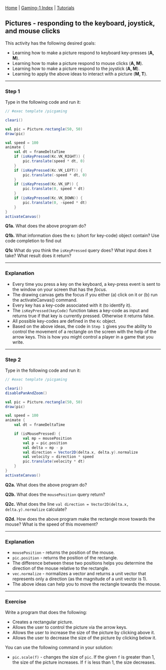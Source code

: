 <div class="nav">
  <a href="../../index.html">Home</a> | <a href="index.html">Gaming-1 Index</a> | <a href="../../tutorials-index.html">Tutorials</a>
</div>

## Pictures - responding to the keyboard, joystick, and mouse clicks

This activity has the following desired goals:
* Learning how to make a picture respond to keyboard key-presses (**A, M**).
* Learning how to make a picture respond to mouse clicks (**A, M**).
* Learning how to make a picture respond to the joystick (**A, M**).
* Learning to apply the above ideas to interact with a picture (**M, T**).

---


### Step 1
Type in the following code and run it:

```scala
// #exec template /picgaming

cleari()

val pic = Picture.rectangle(50, 50)
draw(pic)

val speed = 100
animate {
    val dt = frameDeltaTime
    if (isKeyPressed(Kc.VK_RIGHT)) {
        pic.translate(speed * dt, 0)
    }
    if (isKeyPressed(Kc.VK_LEFT)) {
        pic.translate(-speed * dt, 0)
    }
    if (isKeyPressed(Kc.VK_UP)) {
        pic.translate(0, speed * dt)
    }
    if (isKeyPressed(Kc.VK_DOWN)) {
        pic.translate(0, -speed * dt)
    }
}
activateCanvas()
```

**Q1a.** What does the above program do?

**Q1b.** What information does the `Kc` (short for key-code) object contain? Use code completion to find out

**Q1c** What do you think the `isKeyPressed` query does? What input does it take? What result does it return?

---

### Explanation

* Every time you press a key on the keyboard, a key-press event is sent to the window on your screen that has the *focus*.
* The drawing canvas gets the focus if you either (a) click on it or (b) run the activateCanvas() command.
* Every key has a key-code associated with it (to identify it).
* The `isKeyPressed(keyCode)` function takes a key-code as input and returns true if that key is currently pressed. Otherwise it returns false. 
* All possible key-codes are defined in the `Kc` object.
* Based on the above ideas, the code in `Step 1` gives you the ability to control the movement of a rectangle on the screen with the help of the arrow keys. This is how you might control a player in a game that you write.

---

### Step 2

Type in the following code and run it:

```scala
// #exec template /picgaming

cleari()
disablePanAndZoom()

val pic = Picture.rectangle(50, 50)
draw(pic)

val speed = 100
animate {
    val dt = frameDeltaTime

    if (isMousePressed) {
        val mp = mousePosition
        val p = pic.position
        val delta = mp - p
        val direction = Vector2D(delta.x, delta.y).normalize
        val velocity = direction * speed
        pic.translate(velocity * dt)
    }
}
activateCanvas()
```

**Q2a.** What does the above program do?

**Q2b.** What does the `mousePosition` query return?

**Q2c.** What does the line `val direction = Vector2D(delta.x, delta.y).normalize` calculate?

**Q2d.** How does the above program make the rectangle move towards the mouse? What is the speed of this movement?


---

### Explanation

* `mousePosition` - returns the position of the mouse.
* `pic.position` - returns the position of the rectangle.
* The difference between these two positions helps you determine the direction of the mouse relative to the rectangle.
* `vec.normalize` - normalizes a vector and returns a unit vector that represents only a direction (as the magnitude of a unit vector is 1).
* The above ideas can help you to move the rectangle towards the mouse.

---

### Exercise

Write a program that does the following:
* Creates a rectangular picture.
* Allows the user to control the picture via the arrow keys.
* Allows the user to increase the size of the picture by clicking above it.
* Allows the user to decrease the size of the picture by clicking below it.

You can use the following command in your solution:
* `pic.scale(f)` - changes the size of `pic`. If the given `f` is greater than 1, the size of the picture increases. If `f` is less than 1, the size decreases.
